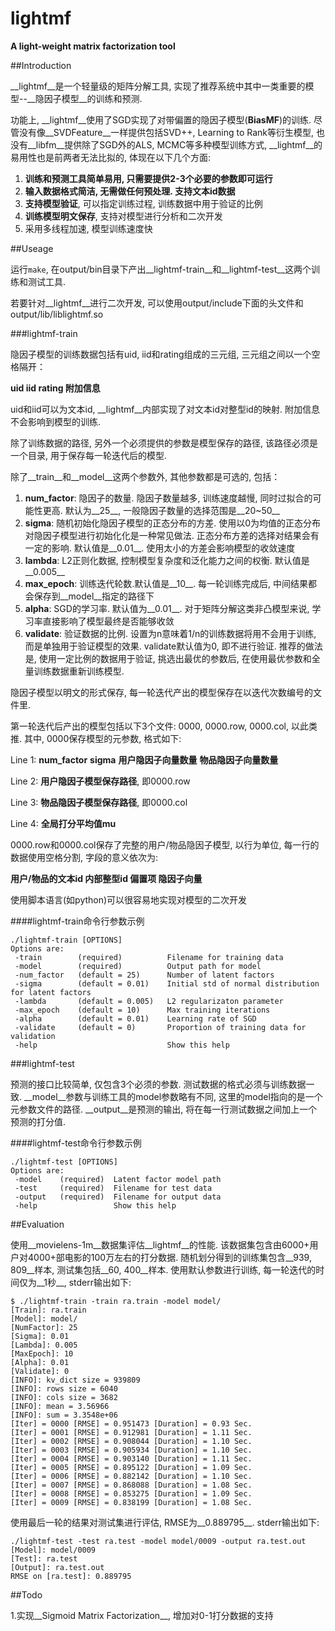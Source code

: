 # lightmf
__A light-weight matrix factorization tool__

##Introduction

__lightmf__是一个轻量级的矩阵分解工具, 实现了推荐系统中其中一类重要的模型--__隐因子模型__的训练和预测.

功能上, __lightmf__使用了SGD实现了对带偏置的隐因子模型(__BiasMF__)的训练.
尽管没有像__SVDFeature__一样提供包括SVD++, Learning to Rank等衍生模型, 
也没有__libfm__提供除了SGD外的ALS, MCMC等多种模型训练方式, __lightmf__的易用性也是前两者无法比拟的, 体现在以下几个方面:

1. __训练和预测工具简单易用, 只需要提供2-3个必要的参数即可运行__
2. __输入数据格式简洁, 无需做任何预处理. 支持文本id数据__
3. __支持模型验证__, 可以指定训练过程, 训练数据中用于验证的比例
4. __训练模型明文保存__, 支持对模型进行分析和二次开发
5. 采用多线程加速, 模型训练速度快

##Useage

运行`make`, 在output/bin目录下产出__lightmf-train__和__lightmf-test__这两个训练和测试工具.

若要针对__lightmf__进行二次开发, 可以使用output/include下面的头文件和output/lib/liblightmf.so

###lightmf-train

隐因子模型的训练数据包括有uid, iid和rating组成的三元组, 三元组之间以一个空格隔开：

__uid iid rating 附加信息__

uid和iid可以为文本id, __lightmf__内部实现了对文本id对整型id的映射. 附加信息不会影响到模型的训练.

除了训练数据的路径, 另外一个必须提供的参数是模型保存的路径, 该路径必须是一个目录, 用于保存每一轮迭代后的模型.

除了__train__和__model__这两个参数外, 其他参数都是可选的, 包括：

1. __num\_factor__: 隐因子的数量. 隐因子数量越多, 训练速度越慢, 同时过拟合的可能性更高. 默认为__25__, 一般隐因子数量的选择范围是__20~50__
2. __sigma__: 随机初始化隐因子模型的正态分布的方差. 使用以0为均值的正态分布对隐因子模型进行初始化化是一种常见做法. 正态分布方差的选择对结果会有一定的影响. 默认值是__0.01__. 使用太小的方差会影响模型的收敛速度
3. __lambda__: L2正则化数据, 控制模型复杂度和泛化能力之间的权衡. 默认值是__0.005__
4. __max\_epoch__: 训练迭代轮数.默认值是__10__. 每一轮训练完成后, 中间结果都会保存到__model__指定的路径下
5. __alpha__: SGD的学习率. 默认值为__0.01__. 对于矩阵分解这类非凸模型来说, 学习率直接影响了模型最终是否能够收敛
6. __validate__: 验证数据的比例. 设置为n意味着1/n的训练数据将用不会用于训练, 而是单独用于验证模型的效果. validate默认值为0, 即不进行验证. 推荐的做法是, 使用一定比例的数据用于验证, 挑选出最优的参数后, 在使用最优参数和全量训练数据重新训练模型.

隐因子模型以明文的形式保存, 每一轮迭代产出的模型保存在以迭代次数编号的文件里. 

第一轮迭代后产出的模型包括以下3个文件: 0000, 0000.row, 0000.col, 以此类推. 
其中, 0000保存模型的元参数, 格式如下:

Line 1: __num\_factor__ __sigma__ __用户隐因子向量数量__ __物品隐因子向量数量__

Line 2: __用户隐因子模型保存路径__, 即0000.row

Line 3: __物品隐因子模型保存路径__, 即0000.col

Line 4: __全局打分平均值mu__

0000\.row和0000\.col保存了完整的用户/物品隐因子模型, 以行为单位, 每一行的数据使用空格分割, 字段的意义依次为: 

__用户/物品的文本id 内部整型id 偏置项 隐因子向量__

使用脚本语言(如python)可以很容易地实现对模型的二次开发

####lightmf-train命令行参数示例

    ./lightmf-train [OPTIONS]
    Options are:
     -train        (required)          Filename for training data 
     -model        (required)          Output path for model 
     -num_factor   (default = 25)      Number of latent factors 
     -sigma        (default = 0.01)    Initial std of normal distribution for latent factors 
     -lambda       (default = 0.005)   L2 regularizaton parameter 
     -max_epoch    (default = 10)      Max training iterations 
     -alpha        (default = 0.01)    Learning rate of SGD 
     -validate     (default = 0)       Proportion of training data for validation 
     -help                             Show this help 

###lightmf-test

预测的接口比较简单, 仅包含3个必须的参数. 测试数据的格式必须与训练数据一致.
__model__参数与训练工具的model参数略有不同, 这里的model指向的是一个元参数文件的路径.
__output__是预测的输出, 将在每一行测试数据之间加上一个预测的打分值.

####lightmf-test命令行参数示例

    ./lightmf-test [OPTIONS]
    Options are:
     -model    (required)  Latent factor model path 
     -test     (required)  Filename for test data 
     -output   (required)  Filename for output data 
     -help                 Show this help 

##Evaluation

使用__movielens-1m__数据集评估__lightmf__的性能.
该数据集包含由6000+用户对4000+部电影的100万左右的打分数据.
随机划分得到的训练集包含__939, 809__样本, 测试集包括__60, 400__样本.
使用默认参数进行训练, 每一轮迭代的时间仅为__1秒__, stderr输出如下:

    $ ./lightmf-train -train ra.train -model model/
    [Train]: ra.train
    [Model]: model/
    [NumFactor]: 25
    [Sigma]: 0.01
    [Lambda]: 0.005
    [MaxEpoch]: 10
    [Alpha]: 0.01
    [Validate]: 0
    [INFO]: kv_dict size = 939809
    [INFO]: rows size = 6040
    [INFO]: cols size = 3682
    [INFO]: mean = 3.56966
    [INFO]: sum = 3.3548e+06
    [Iter] = 0000 [RMSE] = 0.951473 [Duration] = 0.93 Sec.
    [Iter] = 0001 [RMSE] = 0.912981 [Duration] = 1.11 Sec.
    [Iter] = 0002 [RMSE] = 0.908044 [Duration] = 1.10 Sec.
    [Iter] = 0003 [RMSE] = 0.905934 [Duration] = 1.10 Sec.
    [Iter] = 0004 [RMSE] = 0.903140 [Duration] = 1.11 Sec.
    [Iter] = 0005 [RMSE] = 0.895122 [Duration] = 1.09 Sec.
    [Iter] = 0006 [RMSE] = 0.882142 [Duration] = 1.10 Sec.
    [Iter] = 0007 [RMSE] = 0.868088 [Duration] = 1.08 Sec.
    [Iter] = 0008 [RMSE] = 0.853275 [Duration] = 1.09 Sec.
    [Iter] = 0009 [RMSE] = 0.838199 [Duration] = 1.08 Sec.

使用最后一轮的结果对测试集进行评估, RMSE为__0.889795__. stderr输出如下:

    ./lightmf-test -test ra.test -model model/0009 -output ra.test.out
    [Model]: model/0009
    [Test]: ra.test
    [Output]: ra.test.out
    RMSE on [ra.test]: 0.889795

##Todo

1.实现__Sigmoid Matrix Factorization__, 增加对0-1打分数据的支持

